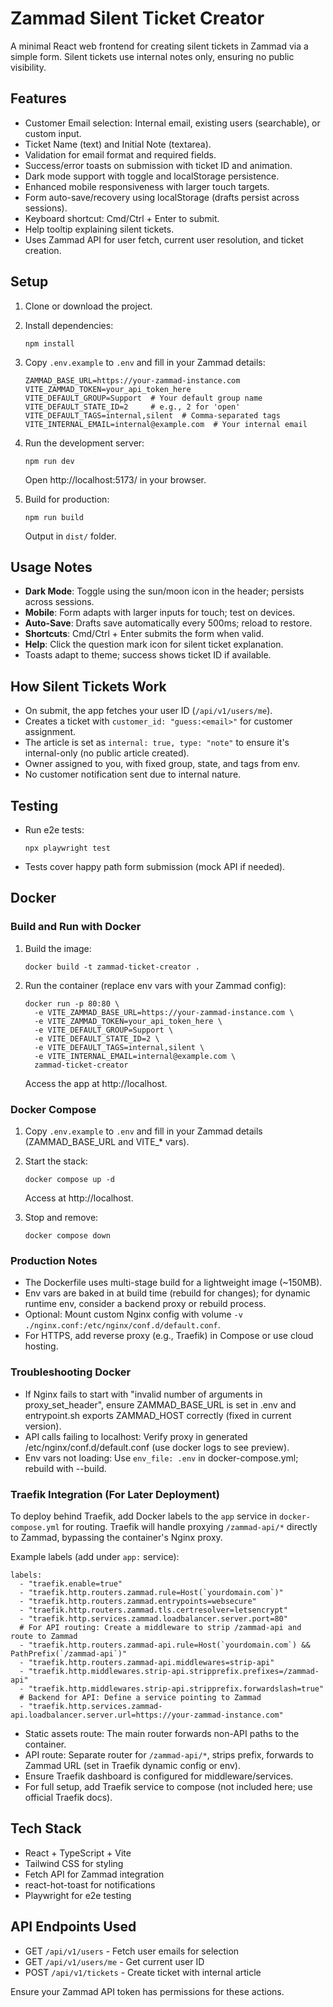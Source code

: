 # Zammad Silent Ticket Creator

A minimal React web frontend for creating silent tickets in Zammad via a simple form. Silent tickets use internal notes only, ensuring no public visibility.

## Features

- Customer Email selection: Internal email, existing users (searchable), or custom input.
- Ticket Name (text) and Initial Note (textarea).
- Validation for email format and required fields.
- Success/error toasts on submission with ticket ID and animation.
- Dark mode support with toggle and localStorage persistence.
- Enhanced mobile responsiveness with larger touch targets.
- Form auto-save/recovery using localStorage (drafts persist across sessions).
- Keyboard shortcut: Cmd/Ctrl + Enter to submit.
- Help tooltip explaining silent tickets.
- Uses Zammad API for user fetch, current user resolution, and ticket creation.

## Setup

1. Clone or download the project.
2. Install dependencies:
   ```
   npm install
   ```
3. Copy `.env.example` to `.env` and fill in your Zammad details:
   ```
   ZAMMAD_BASE_URL=https://your-zammad-instance.com
   VITE_ZAMMAD_TOKEN=your_api_token_here
   VITE_DEFAULT_GROUP=Support  # Your default group name
   VITE_DEFAULT_STATE_ID=2     # e.g., 2 for 'open'
   VITE_DEFAULT_TAGS=internal,silent  # Comma-separated tags
   VITE_INTERNAL_EMAIL=internal@example.com  # Your internal email
   ```
4. Run the development server:
   ```
   npm run dev
   ```
   Open http://localhost:5173/ in your browser.

5. Build for production:
   ```
   npm run build
   ```
   Output in `dist/` folder.

## Usage Notes

- **Dark Mode**: Toggle using the sun/moon icon in the header; persists across sessions.
- **Mobile**: Form adapts with larger inputs for touch; test on devices.
- **Auto-Save**: Drafts save automatically every 500ms; reload to restore.
- **Shortcuts**: Cmd/Ctrl + Enter submits the form when valid.
- **Help**: Click the question mark icon for silent ticket explanation.
- Toasts adapt to theme; success shows ticket ID if available.

## How Silent Tickets Work

- On submit, the app fetches your user ID (`/api/v1/users/me`).
- Creates a ticket with `customer_id: "guess:<email>"` for customer assignment.
- The article is set as `internal: true, type: "note"` to ensure it's internal-only (no public article created).
- Owner assigned to you, with fixed group, state, and tags from env.
- No customer notification sent due to internal nature.

## Testing

- Run e2e tests:
  ```
  npx playwright test
  ```
- Tests cover happy path form submission (mock API if needed).

## Docker

### Build and Run with Docker

1. Build the image:
   ```
   docker build -t zammad-ticket-creator .
   ```

2. Run the container (replace env vars with your Zammad config):
   ```
   docker run -p 80:80 \
     -e VITE_ZAMMAD_BASE_URL=https://your-zammad-instance.com \
     -e VITE_ZAMMAD_TOKEN=your_api_token_here \
     -e VITE_DEFAULT_GROUP=Support \
     -e VITE_DEFAULT_STATE_ID=2 \
     -e VITE_DEFAULT_TAGS=internal,silent \
     -e VITE_INTERNAL_EMAIL=internal@example.com \
     zammad-ticket-creator
   ```
   Access the app at http://localhost.

### Docker Compose

1. Copy `.env.example` to `.env` and fill in your Zammad details (ZAMMAD_BASE_URL and VITE_* vars).

2. Start the stack:
   ```
   docker compose up -d
   ```
   Access at http://localhost.

3. Stop and remove:
   ```
   docker compose down
   ```

### Production Notes

- The Dockerfile uses multi-stage build for a lightweight image (~150MB).
- Env vars are baked in at build time (rebuild for changes); for dynamic runtime env, consider a backend proxy or rebuild process.
- Optional: Mount custom Nginx config with volume `-v ./nginx.conf:/etc/nginx/conf.d/default.conf`.
- For HTTPS, add reverse proxy (e.g., Traefik) in Compose or use cloud hosting.

### Troubleshooting Docker

- If Nginx fails to start with "invalid number of arguments in proxy_set_header", ensure ZAMMAD_BASE_URL is set in .env and entrypoint.sh exports ZAMMAD_HOST correctly (fixed in current version).
- API calls failing to localhost: Verify proxy in generated /etc/nginx/conf.d/default.conf (use docker logs to see preview).
- Env vars not loading: Use `env_file: .env` in docker-compose.yml; rebuild with --build.

### Traefik Integration (For Later Deployment)

To deploy behind Traefik, add Docker labels to the `app` service in `docker-compose.yml` for routing. Traefik will handle proxying `/zammad-api/*` directly to Zammad, bypassing the container's Nginx proxy.

Example labels (add under `app:` service):
```
labels:
  - "traefik.enable=true"
  - "traefik.http.routers.zammad.rule=Host(`yourdomain.com`)"
  - "traefik.http.routers.zammad.entrypoints=websecure"
  - "traefik.http.routers.zammad.tls.certresolver=letsencrypt"
  - "traefik.http.services.zammad.loadbalancer.server.port=80"
  # For API routing: Create a middleware to strip /zammad-api and route to Zammad
  - "traefik.http.routers.zammad-api.rule=Host(`yourdomain.com`) && PathPrefix(`/zammad-api`)"
  - "traefik.http.routers.zammad-api.middlewares=strip-api"
  - "traefik.http.middlewares.strip-api.stripprefix.prefixes=/zammad-api"
  - "traefik.http.middlewares.strip-api.stripprefix.forwardslash=true"
  # Backend for API: Define a service pointing to Zammad
  - "traefik.http.services.zammad-api.loadbalancer.server.url=https://your-zammad-instance.com"
```

- Static assets route: The main router forwards non-API paths to the container.
- API route: Separate router for `/zammad-api/*`, strips prefix, forwards to Zammad URL (set in Traefik dynamic config or env).
- Ensure Traefik dashboard is configured for middleware/services.
- For full setup, add Traefik service to compose (not included here; use official Traefik docs).

## Tech Stack

- React + TypeScript + Vite
- Tailwind CSS for styling
- Fetch API for Zammad integration
- react-hot-toast for notifications
- Playwright for e2e testing

## API Endpoints Used

- GET `/api/v1/users` - Fetch user emails for selection
- GET `/api/v1/users/me` - Get current user ID
- POST `/api/v1/tickets` - Create ticket with internal article

Ensure your Zammad API token has permissions for these actions.

